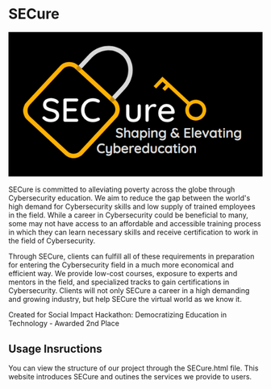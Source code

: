# SECure

![SECure Logo](Logo.png)

SECure is committed to alleviating poverty across the globe through Cybersecurity education. We aim to reduce the gap between the world's high demand for Cybersecurity skills and low supply of trained employees in the field.  While a career in Cybersecurity could be beneficial to many, some may not have access to an affordable and accessible training process in which they can learn necessary skills and receive certification to work in the field of Cybersecurity.

Through SECure, clients can fulfill all of these requirements in preparation for entering the Cybersecurity field in a much more economical and efficient way.  We provide low-cost courses, exposure to experts and mentors in the field, and specialized tracks to gain certifications in Cybersecurity.  Clients will not only SECure a career in a high demanding and growing industry, but help SECure the virtual world as we know it.

Created for Social Impact Hackathon: Democratizing Education in Technology - Awarded 2nd Place

## Usage Insructions 

You can view the structure of our project through the SECure.html file.  This website introduces SECure and outines the services we provide to users.
